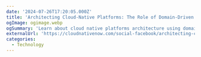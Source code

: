 ```yaml
---
date: '2024-07-26T17:20:05.000Z'
title: 'Architecting Cloud-Native Platforms: The Role of Domain-Driven Design and Cell-Based Architecture'
ogImage: ogimage.webp
ogSummary: 'Learn about cloud native platforms architecture using domain-driven design, featuring Cilium for network security and observability in a cell-based design'
externalUrl: 'https://cloudnativenow.com/social-facebook/architecting-cloud-native-platforms-the-role-of-domain-driven-design-and-cell-based-architecture/'
categories:
  - Technology
---
```

